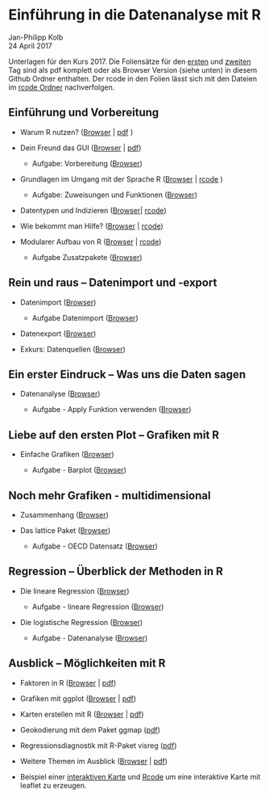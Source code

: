 # Einführung in die Datenanalyse mit R
Jan-Philipp Kolb  
24 April 2017  



Unterlagen für den Kurs 2017. Die Foliensätze für den [ersten](https://github.com/Japhilko/IntroR/blob/master/2016/slides/pdfVersion/GESIS_R_Kurs_2016_Teil1.pdf) und [zweiten](https://github.com/Japhilko/IntroR/blob/master/2016/slides/pdfVersion/GESIS_R_Kurs_2016_Teil2.pdf) Tag sind als pdf komplett oder als Browser Version (siehe unten) in diesem Github Ordner enthalten. Der rcode in den Folien lässt sich mit den Dateien im [rcode Ordner](https://github.com/Japhilko/IntroR/tree/master/2016/rcode) nachverfolgen. 

## Einführung und Vorbereitung

- Warum R nutzen? ([Browser](https://github.com/Japhilko/IntroR/blob/master/2017/slides/WarumR.md) |  [pdf](https://github.com/Japhilko/IntroR/raw/master/2017/slides/WarumR.pdf) )

- Dein Freund das GUI ([Browser](https://github.com/Japhilko/IntroR/blob/master/2017/slides/FreundGUI.md) | [pdf](https://github.com/Japhilko/IntroR/blob/master/2017/slides/GUI.pdf))

    - Aufgabe: Vorbereitung ([Browser](https://github.com/Japhilko/IntroR/blob/master/2017/tutorial/Aufgabe_Vorbereitung.Rmd))


- Grundlagen im Umgang mit der Sprache R ([Browser](https://github.com/Japhilko/IntroR/blob/master/2017/slides/GrundlagenR.md) | [rcode](https://github.com/Japhilko/IntroR/blob/master/2017/slides/GrundlagenR.R) )

    - Aufgabe: Zuweisungen und Funktionen ([Browser](https://github.com/Japhilko/IntroR/blob/master/2017/tutorial/Aufgabe_Zuweisung.md))

- Datentypen und Indizieren
([Browser](https://github.com/Japhilko/IntroR/blob/master/2017/slides/Datentypen.md)| [rcode](https://github.com/Japhilko/IntroR/blob/master/2017/slides/Datentypen.R))

- Wie bekommt man Hilfe? ([Browser](https://github.com/Japhilko/IntroR/blob/master/2017/slides/Hilfe.md) |
[rcode](https://github.com/Japhilko/IntroR/blob/master/2017/slides/Hilfe.R))

- Modularer Aufbau von R ([Browser](https://github.com/Japhilko/IntroR/blob/master/2017/slides/ModularerAufbau.Rmd) | [rcode](https://github.com/Japhilko/IntroR/blob/master/2017/rcode/InstallPackages.R))

    - Aufgabe Zusatzpakete ([Browser](https://github.com/Japhilko/IntroR/blob/master/2017/tutorial/Aufgabe_Zusatzpakete.md))

## Rein und raus – Datenimport und -export

- Datenimport ([Browser](slides/Import.Rmd))

    - Aufgabe Datenimport ([Browser](https://github.com/Japhilko/IntroR/blob/master/2017/tutorial/Aufgabe_Datenimport.md))

- Datenexport ([Browser](https://github.com/Japhilko/IntroR/blob/master/2017/slides/Export.md))

- Exkurs: Datenquellen ([Browser](https://github.com/Japhilko/IntroR/blob/master/2017/slides/Datenquellen.md))


## Ein erster Eindruck – Was uns die Daten sagen

- Datenanalyse ([Browser](https://github.com/Japhilko/IntroR/blob/master/2017/slides/Datenanalyse.md))

    - Aufgabe - Apply Funktion verwenden ([Browser](https://github.com/Japhilko/IntroR/blob/master/2017/tutorial/Aufgabe_Apply.Rmd))

## Liebe auf den ersten Plot – Grafiken mit R	

- Einfache Grafiken
([Browser](https://github.com/Japhilko/IntroR/blob/master/2017/slides/EinfacheGrafiken.md))

    - Aufgabe - Barplot ([Browser](https://github.com/Japhilko/IntroR/blob/master/2017/tutorial/Aufgabe_Barplot.md))
    
## Noch mehr Grafiken - multidimensional

- Zusammenhang ([Browser](https://github.com/Japhilko/IntroR/blob/master/2017/slides/Multidimensional.md))

- Das lattice Paket ([Browser](https://github.com/Japhilko/IntroR/blob/master/2017/slides/LatticePaket.md))

    - Aufgabe - OECD Datensatz ([Browser](https://github.com/Japhilko/IntroR/blob/master/2017/slides/Aufgabe_OECDdata.Rmd))
    
    
## Regression – Überblick der Methoden in R

- Die lineare Regression ([Browser](https://github.com/Japhilko/IntroR/blob/master/2017/slides/LineareRegression.md))

    - Aufgabe - lineare Regression ([Browser](https://github.com/Japhilko/IntroR/blob/master/2017/tutorial/Aufgabe_LineareRegression.Rmd))

- Die logistische Regression ([Browser](https://github.com/Japhilko/IntroR/blob/master/2017/slides/logistischeRegression.md))

    - Aufgabe - Datenanalyse ([Browser](https://github.com/Japhilko/IntroR/blob/master/2017/tutorial/Aufgabe_Datenanalyse.Rmd))

## Ausblick – Möglichkeiten mit R

- Faktoren in R ([Browser](https://github.com/Japhilko/IntroR/blob/master/2017/slides/Faktoren.Rmd) | [pdf](https://github.com/Japhilko/IntroR/blob/master/2017/slides/Faktoren.pdf))

- Grafiken mit ggplot ([Browser](https://github.com/Japhilko/IntroR/blob/master/2017/slides/ggplot2.Rmd) | [pdf](https://github.com/Japhilko/IntroR/blob/master/2017/slides/ggplot2.pdf))

- Karten erstellen mit R ([Browser](https://github.com/Japhilko/IntroR/blob/master/2017/slides/KartenErstellen.Rmd) | [pdf](https://github.com/Japhilko/IntroR/blob/master/2017/slides/KartenErstellen.pdf))

- Geokodierung mit dem Paket ggmap ([pdf](https://github.com/Japhilko/GeoData/raw/master/2017/slides/MapTypes.pdf))

- Regressionsdiagnostik mit R-Paket visreg ([pdf](https://github.com/Japhilko/IntroR/blob/master/2017/slides/pdfVersion/GESIS_R_Kurs_2017_visreg.pdf))

- Weitere Themen im Ausblick ([Browser](https://github.com/Japhilko/GeoData/raw/master/2017/slides/Ausblick.Rmd) | [pdf](https://github.com/Japhilko/GeoData/raw/master/2017/slides/Ausblick.pdf))

- Beispiel einer [interaktiven Karte](http://rpubs.com/Japhilko82/Campsites) und [Rcode](https://raw.githubusercontent.com/Japhilko/GeoData/master/2015/rcode/SpatMA_Interactive%20maps.R) um eine interaktive Karte mit leaflet zu erzeugen.
